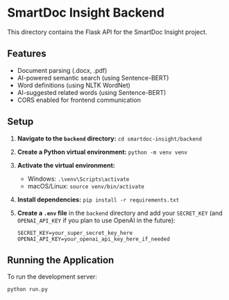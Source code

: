 # SmartDoc Insight Backend

This directory contains the Flask API for the SmartDoc Insight project.

## Features

- Document parsing (.docx, .pdf)
- AI-powered semantic search (using Sentence-BERT)
- Word definitions (using NLTK WordNet)
- AI-suggested related words (using Sentence-BERT)
- CORS enabled for frontend communication

## Setup

1.  **Navigate to the `backend` directory:**
    `cd smartdoc-insight/backend`

2.  **Create a Python virtual environment:**
    `python -m venv venv`

3.  **Activate the virtual environment:**
    * Windows: `.\venv\Scripts\activate`
    * macOS/Linux: `source venv/bin/activate`

4.  **Install dependencies:**
    `pip install -r requirements.txt`

5.  **Create a `.env` file** in the `backend` directory and add your `SECRET_KEY` (and `OPENAI_API_KEY` if you plan to use OpenAI in the future):
    ```
    SECRET_KEY=your_super_secret_key_here
    OPENAI_API_KEY=your_openai_api_key_here_if_needed
    ```

## Running the Application

To run the development server:

```bash
python run.py